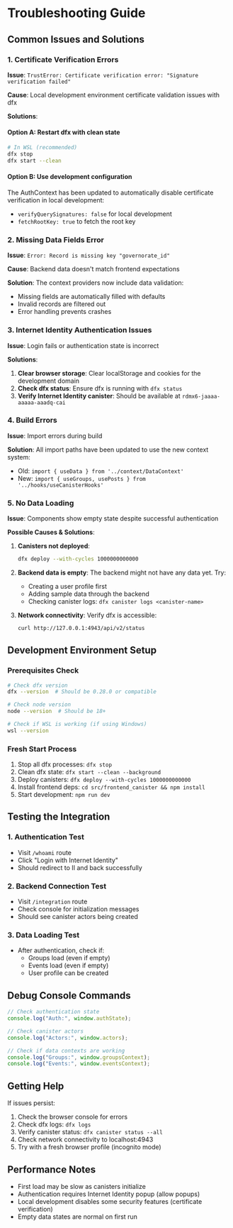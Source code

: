 # Troubleshooting Guide

## Common Issues and Solutions

### 1. Certificate Verification Errors

**Issue**: `TrustError: Certificate verification error: "Signature verification failed"`

**Cause**: Local development environment certificate validation issues with dfx

**Solutions**:

#### Option A: Restart dfx with clean state

```bash
# In WSL (recommended)
dfx stop
dfx start --clean
```

#### Option B: Use development configuration

The AuthContext has been updated to automatically disable certificate verification in local development:

- `verifyQuerySignatures: false` for local development
- `fetchRootKey: true` to fetch the root key

### 2. Missing Data Fields Error

**Issue**: `Error: Record is missing key "governorate_id"`

**Cause**: Backend data doesn't match frontend expectations

**Solution**: The context providers now include data validation:

- Missing fields are automatically filled with defaults
- Invalid records are filtered out
- Error handling prevents crashes

### 3. Internet Identity Authentication Issues

**Issue**: Login fails or authentication state is incorrect

**Solutions**:

1. **Clear browser storage**: Clear localStorage and cookies for the development domain
2. **Check dfx status**: Ensure dfx is running with `dfx status`
3. **Verify Internet Identity canister**: Should be available at `rdmx6-jaaaa-aaaaa-aaadq-cai`

### 4. Build Errors

**Issue**: Import errors during build

**Solution**: All import paths have been updated to use the new context system:

- Old: `import { useData } from '../context/DataContext'`
- New: `import { useGroups, usePosts } from '../hooks/useCanisterHooks'`

### 5. No Data Loading

**Issue**: Components show empty state despite successful authentication

**Possible Causes & Solutions**:

1. **Canisters not deployed**:

   ```bash
   dfx deploy --with-cycles 1000000000000
   ```

2. **Backend data is empty**: The backend might not have any data yet. Try:

   - Creating a user profile first
   - Adding sample data through the backend
   - Checking canister logs: `dfx canister logs <canister-name>`

3. **Network connectivity**: Verify dfx is accessible:
   ```bash
   curl http://127.0.0.1:4943/api/v2/status
   ```

## Development Environment Setup

### Prerequisites Check

```bash
# Check dfx version
dfx --version  # Should be 0.28.0 or compatible

# Check node version
node --version  # Should be 18+

# Check if WSL is working (if using Windows)
wsl --version
```

### Fresh Start Process

1. Stop all dfx processes: `dfx stop`
2. Clean dfx state: `dfx start --clean --background`
3. Deploy canisters: `dfx deploy --with-cycles 1000000000000`
4. Install frontend deps: `cd src/frontend_canister && npm install`
5. Start development: `npm run dev`

## Testing the Integration

### 1. Authentication Test

- Visit `/whoami` route
- Click "Login with Internet Identity"
- Should redirect to II and back successfully

### 2. Backend Connection Test

- Visit `/integration` route
- Check console for initialization messages
- Should see canister actors being created

### 3. Data Loading Test

- After authentication, check if:
  - Groups load (even if empty)
  - Events load (even if empty)
  - User profile can be created

## Debug Console Commands

```javascript
// Check authentication state
console.log("Auth:", window.authState);

// Check canister actors
console.log("Actors:", window.actors);

// Check if data contexts are working
console.log("Groups:", window.groupsContext);
console.log("Events:", window.eventsContext);
```

## Getting Help

If issues persist:

1. Check the browser console for errors
2. Check dfx logs: `dfx logs`
3. Verify canister status: `dfx canister status --all`
4. Check network connectivity to localhost:4943
5. Try with a fresh browser profile (incognito mode)

## Performance Notes

- First load may be slow as canisters initialize
- Authentication requires Internet Identity popup (allow popups)
- Local development disables some security features (certificate verification)
- Empty data states are normal on first run
